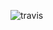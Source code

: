 ![travis](https://travis-ci.com/semihgunel/gunel.github.io.svg?token=d93dWkkQPpqkouEqcwba&branch=master)
